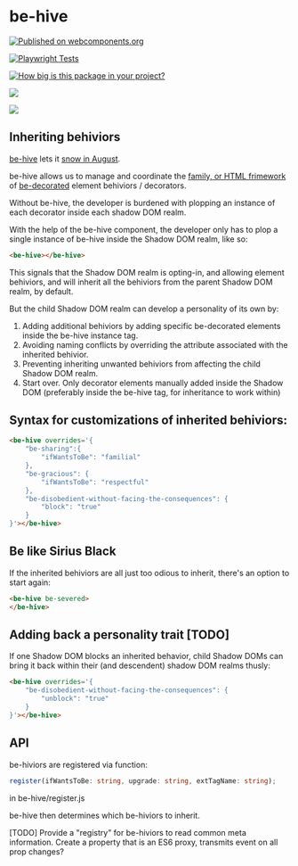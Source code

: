 # be-hive

[![Published on webcomponents.org](https://img.shields.io/badge/webcomponents.org-published-blue.svg)](https://www.webcomponents.org/element/bahrus/be-hive)

[![Playwright Tests](https://github.com/bahrus/be-hive/actions/workflows/CI.yml/badge.svg)](https://github.com/bahrus/be-hive/actions/workflows/CI.yml)

[![How big is this package in your project?](https://img.shields.io/bundlephobia/minzip/be-hive?style=for-the-badge)](https://bundlephobia.com/result?p=be-hive)

<img src="http://img.badgesize.io/https://cdn.jsdelivr.net/npm/be-hive?compression=gzip">

<a href="https://nodei.co/npm/be-hive/"><img src="https://nodei.co/npm/be-hive.png"></a>

## Inheriting behiviors

[be-hive](https://www.youtube.com/watch?v=SQoOwosJWns) lets it [snow in August](https://www.youtube.com/watch?v=m3dmnOtqrV0).

be-hive allows us to manage and coordinate the [family, or HTML frimework](https://github.com/bahrus/may-it-be) of [be-decorated](https://github.com/bahrus/be-decorated) element behiviors / decorators.  

Without be-hive, the developer is burdened with plopping an instance of each decorator inside each shadow DOM realm.

With the help of the be-hive component, the developer only has to plop a single instance of be-hive inside the Shadow DOM realm, like so:

```html
<be-hive></be-hive>
```

This signals that the Shadow DOM realm is opting-in, and allowing element behiviors, and will inherit all the behiviors from the parent Shadow DOM realm, by default.

But the child Shadow DOM realm can develop a personality of its own by:

1.  Adding additional behiviors by adding specific be-decorated elements inside the be-hive instance tag.
2.  Avoiding naming conflicts by overriding the attribute associated with the inherited behivior.
3.  Preventing inheriting unwanted behiviors from affecting the child Shadow DOM realm.
4.  Start over.  Only decorator elements manually added inside the Shadow DOM (preferably inside the be-hive tag, for inheritance to work within)

## Syntax for customizations of inherited behiviors:

```html
<be-hive overrides='{
    "be-sharing":{
        "ifWantsToBe": "familial"
    },
    "be-gracious": {
        "ifWantsToBe": "respectful"
    },
    "be-disobedient-without-facing-the-consequences": {
        "block": "true"
    }
}'></be-hive>
```

## Be like Sirius Black

If the inherited behiviors are all just too odious to inherit, there's an option to start again:

```html
<be-hive be-severed>
</be-hive>
```

## Adding back a personality trait [TODO]

If one Shadow DOM blocks an inherited behavior, child Shadow DOMs can bring it back within their (and descendent) shadow DOM realms thusly:

```html
<be-hive overrides='{
    "be-disobedient-without-facing-the-consequences": {
        "unblock": "true"
    }
}'></be-hive>
```

## API


be-hiviors are registered via function:

```Typescript
register(ifWantsToBe: string, upgrade: string, extTagName: string);
```

in be-hive/register.js


be-hive then determines which be-hiviors to inherit.

[TODO]  Provide a "registry" for be-hiviors to read common meta information.  Create a property that is an ES6 proxy, transmits event on all prop changes?  

